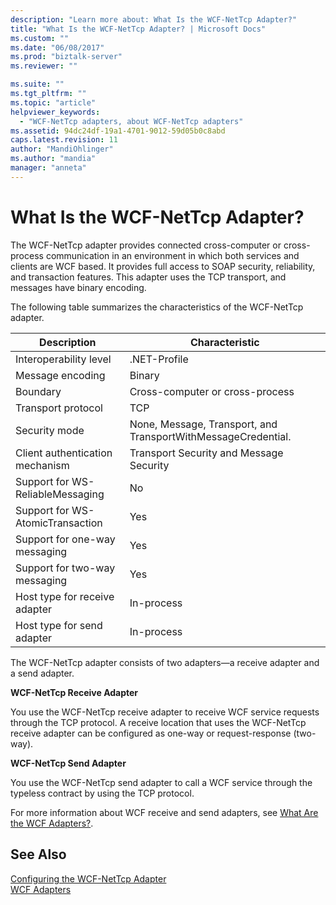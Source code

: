```yaml
---
description: "Learn more about: What Is the WCF-NetTcp Adapter?"
title: "What Is the WCF-NetTcp Adapter? | Microsoft Docs"
ms.custom: ""
ms.date: "06/08/2017"
ms.prod: "biztalk-server"
ms.reviewer: ""

ms.suite: ""
ms.tgt_pltfrm: ""
ms.topic: "article"
helpviewer_keywords: 
  - "WCF-NetTcp adapters, about WCF-NetTcp adapters"
ms.assetid: 94dc24df-19a1-4701-9012-59d05b0c8abd
caps.latest.revision: 11
author: "MandiOhlinger"
ms.author: "mandia"
manager: "anneta"
---
```

# What Is the WCF-NetTcp Adapter?
The WCF-NetTcp adapter provides connected cross-computer or cross-process communication in an environment in which both services and clients are WCF based. It provides full access to SOAP security, reliability, and transaction features. This adapter uses the TCP transport, and messages have binary encoding.  
  
 The following table summarizes the characteristics of the WCF-NetTcp adapter.  
  
|Description|Characteristic|  
|-----------------|--------------------|  
|Interoperability level|.NET-Profile|  
|Message encoding|Binary|  
|Boundary|Cross-computer or cross-process|  
|Transport protocol|TCP|  
|Security mode|None, Message, Transport, and TransportWithMessageCredential.|  
|Client authentication mechanism|Transport Security and Message Security|  
|Support for WS-ReliableMessaging|No|  
|Support for WS-AtomicTransaction|Yes|  
|Support for one-way messaging|Yes|  
|Support for two-way messaging|Yes|  
|Host type for receive adapter|In-process|  
|Host type for send adapter|In-process|  
  
 The WCF-NetTcp adapter consists of two adapters—a receive adapter and a send adapter.  
  
 **WCF-NetTcp Receive Adapter**  
  
 You use the WCF-NetTcp receive adapter to receive WCF service requests through the TCP protocol. A receive location that uses the WCF-NetTcp receive adapter can be configured as one-way or request-response (two-way).  
  
 **WCF-NetTcp Send Adapter**  
  
 You use the WCF-NetTcp send adapter to call a WCF service through the typeless contract by using the TCP protocol.  
  
 For more information about WCF receive and send adapters, see [What Are the WCF Adapters?](../core/what-are-the-wcf-adapters.md).  
  
## See Also  
 [Configuring the WCF-NetTcp Adapter](../core/configuring-the-wcf-nettcp-adapter.md)   
 [WCF Adapters](../core/wcf-adapters.md)
